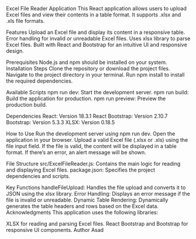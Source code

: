 Excel File Reader Application
This React application allows users to upload Excel files and view their contents in a table format. It supports .xlsx and .xls file formats.

Features
Upload an Excel file and display its content in a responsive table.
Error handling for invalid or unreadable Excel files.
Uses xlsx library to parse Excel files.
Built with React and Bootstrap for an intuitive UI and responsive design.

Prerequisites
Node.js and npm should be installed on your system.
Installation Steps
Clone the repository or download the project files.
Navigate to the project directory in your terminal.
Run npm install to install the required dependencies.

Available Scripts
npm run dev: Start the development server.
npm run build: Build the application for production.
npm run preview: Preview the production build.

Dependencies
React: Version 18.3.1
React Bootstrap: Version 2.10.7
Bootstrap: Version 5.3.3
XLSX: Version 0.18.5

How to Use
Run the development server using npm run dev.
Open the application in your browser.
Upload a valid Excel file (.xlsx or .xls) using the file input field.
If the file is valid, the content will be displayed in a table format.
If there’s an error, an alert message will be shown.

File Structure
src/ExcelFileReader.js: Contains the main logic for reading and displaying Excel files.
package.json: Specifies the project dependencies and scripts.

Key Functions
handleFileUpload: Handles the file upload and converts it to JSON using the xlsx library.
Error Handling: Displays an error message if the file is invalid or unreadable.
Dynamic Table Rendering: Dynamically generates the table headers and rows based on the Excel data.
Acknowledgments
This application uses the following libraries:

XLSX for reading and parsing Excel files.
React Bootstrap and Bootstrap for responsive UI components.
Author
Asad
